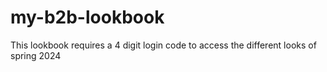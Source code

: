 # my-b2b-lookbook

This lookbook requires a 4 digit login code to access the different looks of spring 2024
